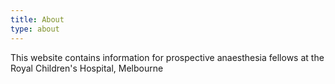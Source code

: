 ```yaml
---
title: About
type: about
---
```


This website contains information for prospective anaesthesia fellows at the Royal Children's Hospital, Melbourne